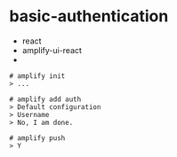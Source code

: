 # basic-authentication

* react
* amplify-ui-react
*


```
# amplify init
> ...

# amplify add auth
> Default configuration
> Username
> No, I am done.

# amplify push
> Y

```